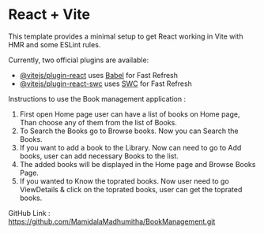 # React + Vite

This template provides a minimal setup to get React working in Vite with HMR and some ESLint rules.

Currently, two official plugins are available:

- [@vitejs/plugin-react](https://github.com/vitejs/vite-plugin-react/blob/main/packages/plugin-react/README.md) uses [Babel](https://babeljs.io/) for Fast Refresh
- [@vitejs/plugin-react-swc](https://github.com/vitejs/vite-plugin-react-swc) uses [SWC](https://swc.rs/) for Fast Refresh


Instructions to use the Book management application :
1) First open Home page user can have a list of books on Home page, Than choose any of them from the list of Books.
2) To Search the Books go to Browse books. Now you can Search the Books.
3) If you want to add a book to the Library. Now can need to go to Add books, user can add necessary Books to the list.
 4) The added books will be displayed in the Home page and Browse Books Page.
5) If you wanted to Know the toprated books. Now user need to go ViewDetails & click on the toprated books, user can get the toprated books.

 
GitHub Link : https://github.com/MamidalaMadhumitha/BookManagement.git